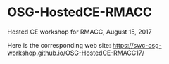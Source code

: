 # OSG-HostedCE-RMACC
Hosted CE workshop for RMACC, August 15, 2017

Here is the corresponding web site: https://swc-osg-workshop.github.io/OSG-HostedCE-RMACC17/
